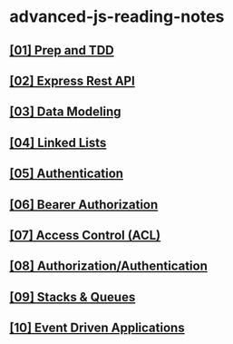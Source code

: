 # advanced-js-reading-notes

## [[01]  Prep and TDD](./01-prep-and-tdd.md)

## [[02]  Express Rest API](./02-Express-REST-API.md)

## [[03]  Data Modeling](./03-Data-Modeling.md)

## [[04]  Linked Lists](./04-Linked-Lists.md)

## [[05]  Authentication](./05-Authentication.md)

## [[06]  Bearer Authorization](./06-Bearer-Authorization.md)

## [[07]  Access Control (ACL)](./07-Access-Control-(ACL).md)

## [[08]  Authorization/Authentication](./08-Authorization-Authentication.md)

## [[09]  Stacks & Queues](./09-Stacks-and-Queues.md)

## [[10]  Event Driven Applications](./10-Event-Driven.md)